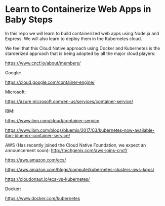 # Learn to Containerize Web Apps in Baby Steps
In this repo we will learn to build containerized web apps using Node.ja and Express.
We will also learn to deploy them in the Kubernetes cloud.

We feel that this Cloud Native approach using Docker and Kubernetes is the starderized approach that is being adopted by all the major cloud players:

https://www.cncf.io/about/members/

Google:

https://cloud.google.com/container-engine/

Microsoft:

https://azure.microsoft.com/en-us/services/container-service/

IBM:

https://www.ibm.com/cloud/container-service

https://www.ibm.com/blogs/bluemix/2017/03/kubernetes-now-available-ibm-bluemix-container-service/

AWS (Has recently joined the Cloud Native Foundation, we expect an announcement soon):
http://techgenix.com/aws-joins-cncf/

https://aws.amazon.com/ecs/

https://aws.amazon.com/blogs/compute/kubernetes-clusters-aws-kops/

https://cloudonaut.io/ecs-vs-kubernetes/

Docker:

https://www.docker.com/kubernetes




